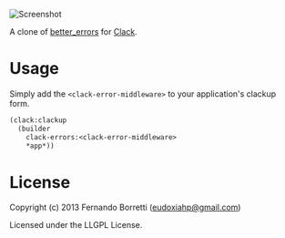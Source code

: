 ![Screenshot](https://raw.github.com/eudoxia0/clack-errors/master/screenshot.png)

A clone of [better_errors](https://github.com/charliesome/better_errors)
for [Clack](https://github.com/fukamachi/clack).

# Usage

Simply add the `<clack-error-middleware>` to your application's clackup form.

```lisp
(clack:clackup
  (builder
    clack-errors:<clack-error-middleware>
    *app*))
```

# License

Copyright (c) 2013 Fernando Borretti (eudoxiahp@gmail.com)

Licensed under the LLGPL License.
